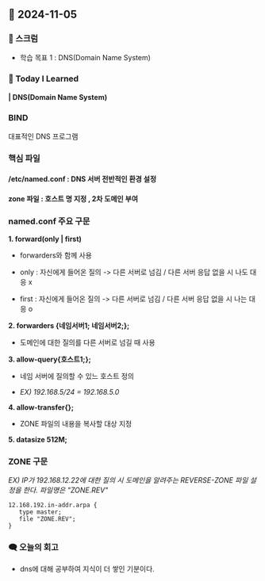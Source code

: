 ## 📆 2024-11-05

### 🔔 스크럼

- 학습 목표 1 : DNS(Domain Name System)
  <br/>

### 🚀 Today I Learned

#### | DNS(Domain Name System)

### BIND





대표적인 DNS 프로그램



### 핵심 파일





#### /etc/named.conf : DNS 서버 전반적인 환경 설정



#### zone 파일 : 호스트 명 지정 , 2차 도메인 부여



### named.conf 주요 구문

**1. forward(only | first)**





- forwarders와 함께 사용



- only : 자신에게 들어온 질의 -> 다른 서버로 넘김 / 다른 서버 응답 없을 시 나도 대응 x



- first : 자신에게 들어온 질의 -> 다른 서버로 넘김 / 다른 서버 응답 없을 시 나는 대응 o

**2. forwarders {네임서버1; 네임서버2;};**





- 도메인에 대한 질의를 다른 서버로 넘길 때 사용

**3. allow-query{호스트1;};**





- 네임 서버에 질의할 수 있느 호스트 정의



- _EX) 192.168.5/24 = 192.168.5.0_

**4. allow-transfer{};**





- ZONE 파일의 내용을 복사할 대상 지정

**5. datasize 512M;**





### ZONE 구문

_EX) IP가 192.168.12.22에 대한 질의 시 도메인을 알려주는 REVERSE-ZONE 파일 설정을 한다. 파일명은 "ZONE.REV"_

```shell
12.168.192.in-addr.arpa {
   type master;
   file "ZONE.REV";
}
```

### 🗨️ 오늘의 회고

<!--
- 오늘의 학습 경험에 대한 자유로운 생각이나 느낀 점을 기록합니다.
- 성공적인 점, 개선해야 할 점, 새롭게 시도하고 싶은 방법 등을 포함할 수 있습니다.-->

- dns에 대해 공부하여 지식이 더 쌓인 기분이다. 
